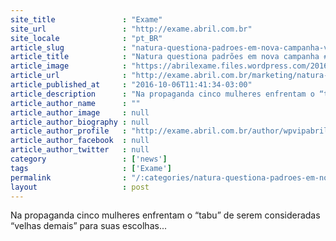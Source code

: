 ```yaml
---
site_title               : "Exame"
site_url                 : "http://exame.abril.com.br"
site_locale              : "pt_BR"
article_slug             : "natura-questiona-padroes-em-nova-campanha-velhapraisso"
article_title            : "Natura questiona padrões em nova campanha #velhapraisso"
article_image            : "https://abrilexame.files.wordpress.com/2016/10/size_960_16_9_velhapraisso-natura.jpg?quality=70&strip=all&w=960"
article_url              : "http://exame.abril.com.br/marketing/natura-questiona-padroes-em-nova-campanha-velhapraisso/"
article_published_at     : "2016-10-06T11:41:34-03:00"
article_description      : "Na propaganda cinco mulheres enfrentam o “tabu” de serem consideradas “velhas demais” para suas escolhas..."
article_author_name      : ""
article_author_image     : null
article_author_biography : null
article_author_profile   : "http://exame.abril.com.br/author/wpvipabril/"
article_author_facebook  : null
article_author_twitter   : null
category                 : ['news']
tags                     : ['Exame']
permalink                : "/:categories/natura-questiona-padroes-em-nova-campanha-velhapraisso/"
layout                   : post
---
```


Na propaganda cinco mulheres enfrentam o “tabu” de serem consideradas “velhas demais” para suas escolhas...

